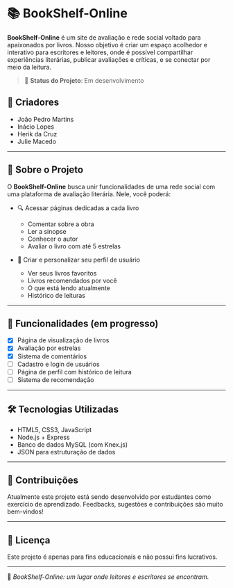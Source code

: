 # 📚 BookShelf-Online

**BookShelf-Online** é um site de avaliação e rede social voltado para apaixonados por livros. Nosso objetivo é criar um espaço acolhedor e interativo para escritores e leitores, onde é possível compartilhar experiências literárias, publicar avaliações e críticas, e se conectar por meio da leitura.

> 🚧 **Status do Projeto**: Em desenvolvimento

## 👥 Criadores

- João Pedro Martins  
- Inácio Lopes  
- Herik da Cruz  
- Julie Macedo

---

## 🌟 Sobre o Projeto

O **BookShelf-Online** busca unir funcionalidades de uma rede social com uma plataforma de avaliação literária. Nele, você poderá:

- 🔍 Acessar páginas dedicadas a cada livro
  - Comentar sobre a obra
  - Ler a sinopse
  - Conhecer o autor
  - Avaliar o livro com até 5 estrelas

- 👤 Criar e personalizar seu perfil de usuário
  - Ver seus livros favoritos
  - Livros recomendados por você
  - O que está lendo atualmente
  - Histórico de leituras

---

## 📌 Funcionalidades (em progresso)

- [x] Página de visualização de livros
- [x] Avaliação por estrelas
- [x] Sistema de comentários
- [ ] Cadastro e login de usuários
- [ ] Página de perfil com histórico de leitura
- [ ] Sistema de recomendação

---

## 🛠️ Tecnologias Utilizadas

- HTML5, CSS3, JavaScript
- Node.js + Express
- Banco de dados MySQL (com Knex.js)
- JSON para estruturação de dados

---

## 💬 Contribuições

Atualmente este projeto está sendo desenvolvido por estudantes como exercício de aprendizado. Feedbacks, sugestões e contribuições são muito bem-vindos!

---

## 📖 Licença

Este projeto é apenas para fins educacionais e não possui fins lucrativos.

---

📌 *BookShelf-Online: um lugar onde leitores e escritores se encontram.*
